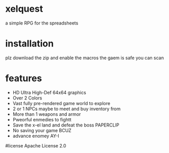 # xelquest
a simple RPG for the spreadsheets

# installation
plz download the zip and enable the macros the gaem is safe you can scan

# features
- HD Ultra High-Def 64x64 graphics
- Over 2 Colors
- Vast fully pre-rendered game world to explore
- 2 or 1 NPCs maybe to meet and buy inventory from
- More than 1 weapons and armor
- Pweorful enmedies to fightt
- Save the x-el land and defeat the boss PAPERCLIP
- No saving your game BCUZ
- advance enomey AY-I

#license
Apache License 2.0
